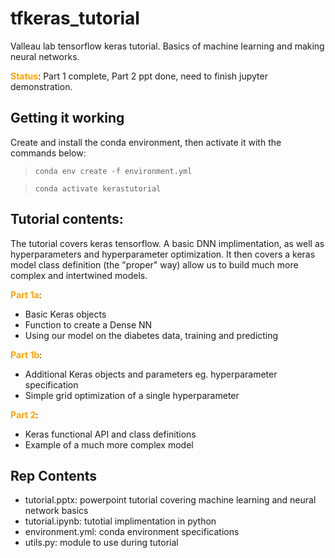 # tfkeras_tutorial
Valleau lab tensorflow keras tutorial. Basics of machine learning and making neural networks.

<span style="color:orange">__Status__</span>: Part 1 complete, Part 2 ppt done,
need to finish jupyter demonstration.

## Getting it working
Create and install the conda environment, then activate it with the commands below:

><code>conda env create -f environment.yml</code>

><code>conda activate kerastutorial</code>

## Tutorial contents:
The tutorial covers keras tensorflow. A basic DNN implimentation, as well as 
hyperparameters and hyperparameter optimization. It then covers a keras model
class definition (the "proper" way) allow us to build much more complex and
intertwined models.

<span style="color:orange">__Part 1a__</span>:

- Basic Keras objects
- Function to create a Dense NN
- Using our model on the diabetes data, training and predicting

    
<span style="color:orange">__Part 1b__</span>:

- Additional Keras objects and parameters eg. hyperparameter specification
- Simple grid optimization of a single hyperparameter

<span style="color:orange">__Part 2__</span>:

- Keras functional API and class definitions
- Example of a much more complex model

## Rep Contents

- tutorial.pptx: powerpoint tutorial covering machine learning and neural network basics
- tutorial.ipynb: tutotial implimentation in python
- environment.yml: conda environment specifications
- utils.py: module to use during tutorial
